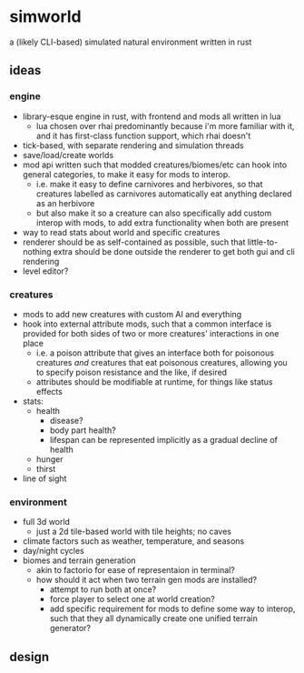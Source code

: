 # simworld

a (likely CLI-based) simulated natural environment written in rust


## ideas

### engine

+ library-esque engine in rust, with frontend and mods all written in lua
  + lua chosen over rhai predominantly because i'm more familiar with it, and
  it has first-class function support, which rhai doesn't
+ tick-based, with separate rendering and simulation threads
+ save/load/create worlds
+ mod api written such that modded creatures/biomes/etc can hook into general
  categories, to make it easy for mods to interop.
  + i.e. make it easy to define carnivores and herbivores, so that creatures
  labelled as carnivores automatically eat anything declared as an herbivore
  + but also make it so a creature can also specifically add custom interop with
  mods, to add extra functionality when both are present
+ way to read stats about world and specific creatures
+ renderer should be as self-contained as possible, such that little-to-nothing
  extra should be done outside the renderer to get both gui and cli rendering
+ level editor?


### creatures

+ mods to add new creatures with custom AI and everything
+ hook into external attribute mods, such that a common interface is provided
  for both sides of two or more creatures' interactions in one place
  + i.e. a poison attribute that gives an interface both for poisonous creatures
  *and* creatures that eat poisonous creatures, allowing you to specify poison
  resistance and the like, if desired
  + attributes should be modifiable at runtime, for things like status effects
+ stats:
  + health
    + disease?
    + body part health?
    + lifespan can be represented implicitly as a gradual decline of health
  + hunger
  + thirst
+ line of sight


### environment

+ full 3d world
  + just a 2d tile-based world with tile heights; no caves
+ climate factors such as weather, temperature, and seasons
+ day/night cycles
+ biomes and terrain generation
  + akin to factorio for ease of representaion in terminal?
  + how should it act when two terrain gen mods are installed?
    + attempt to run both at once?
    + force player to select one at world creation?
    + add specific requirement for mods to define some way to interop, such that
    they all dynamically create one unified terrain generator?


## design
